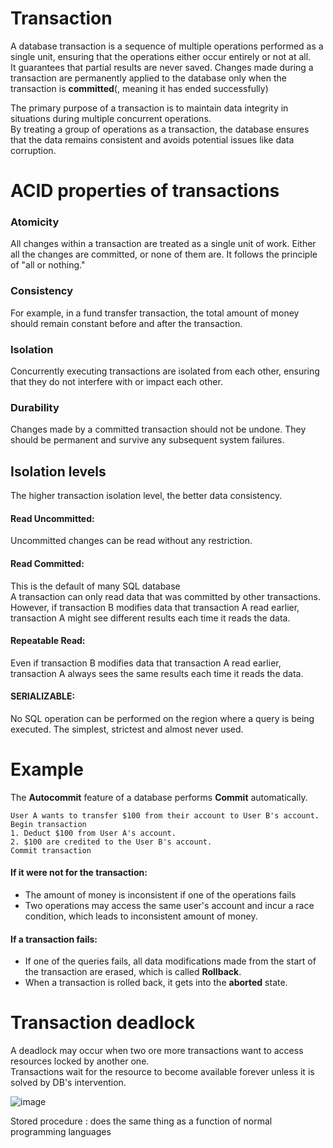 # Transaction
A database transaction is a sequence of multiple operations performed as a single unit, ensuring that the operations either occur entirely or not at all.<br>
It guarantees that partial results are never saved. Changes made during a transaction are permanently applied to the database only when the transaction is **committed**(, meaning it has ended successfully) <br>

The primary purpose of a transaction is to maintain data integrity in situations during multiple concurrent operations.<br>
By treating a group of operations as a transaction, the database ensures that the data remains consistent and avoids potential issues like data corruption.

# ACID properties of transactions
### Atomicity
All changes within a transaction are treated as a single unit of work. Either all the changes are committed, or none of them are. It follows the principle of "all or nothing."

### Consistency
For example, in a fund transfer transaction, the total amount of money should remain constant before and after the transaction.

### Isolation
Concurrently executing transactions are isolated from each other, ensuring that they do not interfere with or impact each other.

### Durability
Changes made by a committed transaction should not be undone. They should be permanent and survive any subsequent system failures.

## Isolation levels
The higher transaction isolation level, the better data consistency.<br>
#### Read Uncommitted:
Uncommitted changes can be read without any restriction.
#### Read Committed:
This is the default of many SQL database<br>
A transaction can only read data that was committed by other transactions.<br>
However, if transaction B modifies data that transaction A read earlier, transaction A might see different results each time it reads the data.
#### Repeatable Read:
Even if transaction B modifies data that transaction A read earlier, transaction A always sees the same results each time it reads the data.
#### SERIALIZABLE:
No SQL operation can be performed on the region where a query is being executed. The simplest, strictest and almost never used.

# Example
The **Autocommit** feature of a database performs **Commit** automatically.
~~~
User A wants to transfer $100 from their account to User B's account.
Begin transaction
1. Deduct $100 from User A's account.
2. $100 are credited to the User B's account.
Commit transaction
~~~
#### If it were not for the transaction:
- The amount of money is inconsistent if one of the operations fails
- Two operations may access the same user's account and incur a race condition, which leads to inconsistent amount of money.

#### If a transaction fails:
- If one of the queries fails, all data modifications made from the start of the transaction are erased, which is called **Rollback**.
- When a transaction is rolled back, it gets into the **aborted** state.

# Transaction deadlock
A deadlock may occur when two ore more transactions want to access resources locked by another one.<br>
Transactions wait for the resource to become available forever unless it is solved by DB's intervention.

![image](https://user-images.githubusercontent.com/67142421/178089624-c7a83d81-ee29-404f-94e4-1a4f2811a0c7.png)

Stored procedure : does the same thing as a function of normal programming languages

